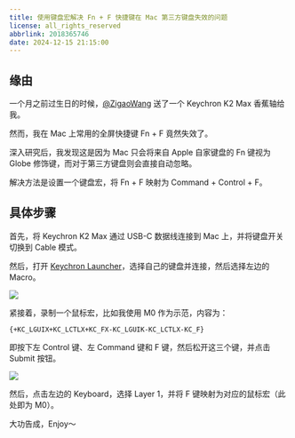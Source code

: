 ```yaml
---
title: 使用键盘宏解决 Fn + F 快捷键在 Mac 第三方键盘失效的问题
license: all_rights_reserved
abbrlink: 2018365746
date: 2024-12-15 21:15:00
---
```


## 缘由

一个月之前过生日的时候，[@ZigaoWang](https://github.com/ZigaoWang) 送了一个 Keychron K2 Max 香蕉轴给我。

然而，我在 Mac 上常用的全屏快捷键 Fn + F 竟然失效了。

深入研究后，我发现这是因为 Mac 只会将来自 Apple 自家键盘的 Fn 键视为 Globe 修饰键，而对于第三方键盘则会直接自动忽略。

解决方法是设置一个键盘宏，将 Fn + F 映射为 Command + Control + F。

## 具体步骤

首先，将 Keychron K2 Max 通过 USB-C 数据线连接到 Mac 上，并将键盘开关切换到 Cable 模式。

然后，打开 [Keychron Launcher](https://launcher.keychron.com/)，选择自己的键盘并连接，然后选择左边的 Macro。

![](https://www.takumibc.com/CleanShot_2024-12-15_at_21.13.29@2x.png)

紧接着，录制一个鼠标宏，比如我使用 M0 作为示范，内容为：

```
{+KC_LGUIX+KC_LCTLX+KC_FX-KC_LGUIK-KC_LCTLX-KC_F}
```

即按下左 Control 键、左 Command 键和 F 键，然后松开这三个键，并点击 Submit 按钮。

![](https://www.takumibc.com/CleanShot_2024-12-15_at_21.13.39@2x.png)

然后，点击左边的 Keyboard，选择 Layer 1，并将 F 键映射为对应的鼠标宏（此处即为 M0）。

大功告成，Enjoy～